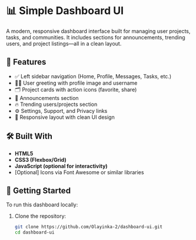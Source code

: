 # 📊 Simple Dashboard UI

A modern, responsive dashboard interface built for managing user projects, tasks, and communities. It includes sections for announcements, trending users, and project listings—all in a clean layout.

## 🧩 Features

- ✅ Left sidebar navigation (Home, Profile, Messages, Tasks, etc.)
- 🙋‍♂️ User greeting with profile image and username
- 🗂️ Project cards with action icons (favorite, share)
- 📢 Announcements section
- 🔥 Trending users/projects section
- ⚙️ Settings, Support, and Privacy links
- 🔵 Responsive layout with clean UI design

## 🛠️ Built With

- **HTML5**
- **CSS3 (Flexbox/Grid)**
- **JavaScript (optional for interactivity)**
- [Optional] Icons via Font Awesome or similar libraries

## 🚀 Getting Started

To run this dashboard locally:

1. Clone the repository:
   ```bash
   git clone https://github.com/Olayinka-2/dashboard-ui.git
   cd dashboard-ui
